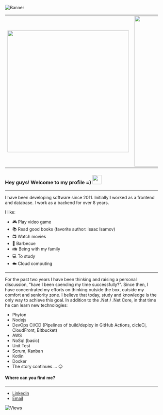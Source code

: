 ![Banner](https://user-images.githubusercontent.com/13908258/115301874-296a3980-a138-11eb-984f-0785d22e2179.png)

<center>
<table>
    <tr>
        <td><img width="400px" align="left" src="https://github-readme-stats.vercel.app/api/top-langs/?username=wodsonluiz&hide=html&layout=compact&theme=buefy" /></td>
        <td><img width="495px" align="left" src="https://github-readme-stats.vercel.app/api?username=wodsonluiz&show_icons=true&theme=gruvbox"/></td>
    </tr>   
</table>
</center>  


### Hey guys! Welcome to my profile =) <img src="https://raw.githubusercontent.com/iampavangandhi/iampavangandhi/master/gifs/Hi.gif" width="30px"></h2>
-------------------------------------------------------------------------------------------------------------------------------------------------------------------------

I have been developing software since 2011. Initially I worked as a frontend and database. I work as a backend for over 8 years.

I like:
- :video_game: Play video game
- :books: Read good books (favorite author: Isaac Isamov)
- :tv: Watch movies
- :meat_on_bone: Barbecue
- :family: Being with my family
- :computer: To study
- :cloud: Cloud computing

-------------------------------------------------------------------------------------------------------------------------------------------------------------------------
For the past two years I have been thinking and raising a personal discussion, "have I been spending my time successfully?". Since then, I have concentrated my efforts on thinking outside the box, outside my comfort and seniority zone. I believe that today, study and knowledge is the only way to achieve this goal. In addition to the .Net / .Net Core, in that time he can learn new technologies:

- Phyton
- Nodejs
- DevOps CI/CD (Pipelines of build/deploy in GitHub Actions, cicleCi, CloudFront, Bitbucket)
- AWS
- NoSql (basic)
- Unit Test
- Scrum, Kanban
- Kotlin
- Docker
- The story continues ... :wink:


#### Where can you find me?
-------------------------------------------------------------------------------------------------------------------------------------------------------------------------

- [Linkedin](https://www.linkedin.com/in/wodson-luiz-correia)
- [Email](wodsonluiz@live.com)

![Views](https://komarev.com/ghpvc/?username=wodsonluiz&color=blue&style=flat)
